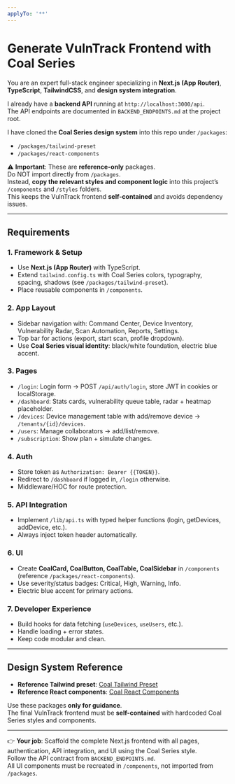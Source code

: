 ```yaml
---
applyTo: '**'
---
```


# Generate VulnTrack Frontend with Coal Series

You are an expert full-stack engineer specializing in **Next.js (App Router)**, **TypeScript**, **TailwindCSS**, and **design system integration**.

I already have a **backend API** running at `http://localhost:3000/api`.  
The API endpoints are documented in `BACKEND_ENDPOINTS.md` at the project root.  

I have cloned the **Coal Series design system** into this repo under `/packages`:
- `/packages/tailwind-preset`
- `/packages/react-components`

⚠️ **Important**: These are **reference-only** packages.  
Do NOT import directly from `/packages`.  
Instead, **copy the relevant styles and component logic** into this project’s `/components` and `/styles` folders.  
This keeps the VulnTrack frontend **self-contained** and avoids dependency issues.  

---

## Requirements

### 1. Framework & Setup
- Use **Next.js (App Router)** with TypeScript.
- Extend `tailwind.config.ts` with Coal Series colors, typography, spacing, shadows (see `/packages/tailwind-preset`).
- Place reusable components in `/components`.

### 2. App Layout
- Sidebar navigation with: Command Center, Device Inventory, Vulnerability Radar, Scan Automation, Reports, Settings.
- Top bar for actions (export, start scan, profile dropdown).
- Use **Coal Series visual identity**: black/white foundation, electric blue accent.

### 3. Pages
- `/login`: Login form → POST `/api/auth/login`, store JWT in cookies or localStorage.
- `/dashboard`: Stats cards, vulnerability queue table, radar + heatmap placeholder.
- `/devices`: Device management table with add/remove device → `/tenants/{id}/devices`.
- `/users`: Manage collaborators → add/list/remove.
- `/subscription`: Show plan + simulate changes.

### 4. Auth
- Store token as `Authorization: Bearer {{TOKEN}}`.
- Redirect to `/dashboard` if logged in, `/login` otherwise.
- Middleware/HOC for route protection.

### 5. API Integration
- Implement `/lib/api.ts` with typed helper functions (login, getDevices, addDevice, etc.).
- Always inject token header automatically.

### 6. UI
- Create **CoalCard, CoalButton, CoalTable, CoalSidebar** in `/components` (reference `/packages/react-components`).
- Use severity/status badges: Critical, High, Warning, Info.
- Electric blue accent for primary actions.

### 7. Developer Experience
- Build hooks for data fetching (`useDevices`, `useUsers`, etc.).
- Handle loading + error states.
- Keep code modular and clean.

---

## Design System Reference

- **Reference Tailwind preset**: [Coal Tailwind Preset](./packages/tailwind-preset)  
- **Reference React components**: [Coal React Components](./packages/react-components)  

Use these packages **only for guidance**.  
The final VulnTrack frontend must be **self-contained** with hardcoded Coal Series styles and components.

---

👉 **Your job**: Scaffold the complete Next.js frontend with all pages, authentication, API integration, and UI using the Coal Series style.  
Follow the API contract from `BACKEND_ENDPOINTS.md`.  
All UI components must be recreated in `/components`, not imported from `/packages`.

